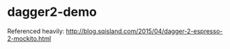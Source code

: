 # dagger2-demo

Referenced heavily: http://blog.sqisland.com/2015/04/dagger-2-espresso-2-mockito.html

